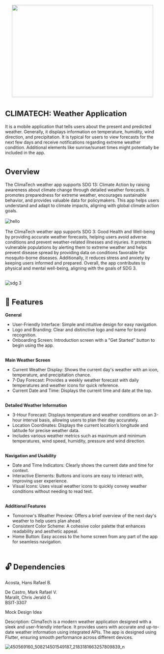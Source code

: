 <p align="center">
  <img width="460" height="300" src=![logo-climatech]"https://github.com/user-attachments/assets/c0f21cd8-2102-44a3-84da-6e1c4e96b2e8/460/300">
  </p>


# <font size="5">CLIMATECH: Weather Application</font>

It is a mobile application that tells users about the present and predicted weather. Generally, it displays information on temperature, humidity, wind direction, and precipitation. It is typical for users to view forecasts for the next few days and receive notifications regarding extreme weather condition. Additional elements like sunrise/sunset times might potentially be included in the app.

# <font size="5">Overview</font>

The ClimaTech weather app supports SDG 13: Climate Action by raising awareness about climate change through detailed weather forecasts. It promotes preparedness for extreme weather, encourages sustainable behavior, and provides valuable data for policymakers. This app helps users understand and adapt to climate impacts, aligning with global climate action goals.
<br></br>
![hello](https://github.com/user-attachments/assets/c9c5f667-c2f8-4d73-90b0-d022207dbd44)
<br></br>
The ClimaTech weather app supports SDG 3: Good Health and Well-being by providing accurate weather forecasts, helping users avoid adverse conditions and prevent weather-related illnesses and injuries. It protects vulnerable populations by alerting them to extreme weather and helps prevent disease spread by providing data on conditions favorable for mosquito-borne diseases. Additionally, it reduces stress and anxiety by keeping users informed and prepared. Overall, the app contributes to physical and mental well-being, aligning with the goals of SDG 3.
<br></br>

![sdg 3](https://github.com/user-attachments/assets/9347369d-ecfa-4367-9c7f-209b3a62e114)

# <font size="5">🎯 Features</font>
 <b>General</b>
- User-Friendly Interface: Simple and intuitive design for easy navigation.
- Logo and Branding: Clear and distinctive logo and name for brand recognition.
- Onboarding Screen: Introduction screen with a "Get Started" button to begin using the app.
<br></br>

 <b>Main Weather Screen</b>
- Current Weather Display: Shows the current day's weather with an icon, temperature, and precipitation chance.
- 7-Day Forecast: Provides a weekly weather forecast with daily temperatures and weather icons for quick reference.
- Current Date and Time: Displays the current time and date at the top.
<br></br>

 <b>Detailed Weather Information</b>
- 3-Hour Forecast: Displays temperature and weather conditions on an 3-hour interval basis, allowing users to plan their day accurately.
- Location Coordinates: Displays the current location’s longitude and latitude for precise weather data.
- Includes various weather metrics such as maximum and minimum temperatures, wind speed, humidity, pressure and wind direction.
<br></br>

<b>Navigation and Usability</b>
- Date and Time Indicators: Clearly shows the current date and time for context.
- Interactive Elements: Buttons and icons are easy to interact with, improving user experience.
- Visual Icons: Uses visual weather icons to quickly convey weather conditions without needing to read text.
<br></br>

<b>Additional Features</b>
- Tomorrow's Weather Preview: Offers a brief overview of the next day's weather to help users plan ahead.
- Consistent Color Scheme: A cohesive color palette that enhances readability and aesthetic appeal.
- Home Button: Easy access to the home screen from any part of the app for seamless navigation.
<br></br>

# <font size="5">🔓 Dependencies</font>

Acosta, Hans Rafael B.<br>

De Castro, Mark Rafael V.<br>
Maralit, Chris Jerald G.<br>
BSIT-3307 

Mock Design Idea

Description:
ClimaTech is a modern weather application designed with a sleek and user-friendly interface. It provides users with accurate and up-to-date weather information using integrated APIs. The app is designed using Flutter, ensuring smooth performance across different devices.

![450569160_508214501549187_2183181663257809839_n](https://github.com/user-attachments/assets/12647f91-ef0d-4879-9d82-02606f3f2ee2)
